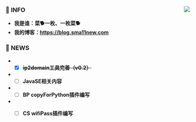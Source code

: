 ### 🎈 INFO            <img align="right" src="https://github-readme-stats.vercel.app/api?username=Sma11New&show_icons=true&theme=radical">
  * **我是谁：菜🐕一枚、一枚菜🐕**   
  * **我的博客：https://blog.sma11new.com**

### 🎈 NEWS
* - [x] **~~ip2domain工具完善（v0.2）~~**
* - [ ] **JavaSE相关内容**
* - [ ] **BP copyForPython插件编写**
* - [ ] **CS wifiPass插件编写**



